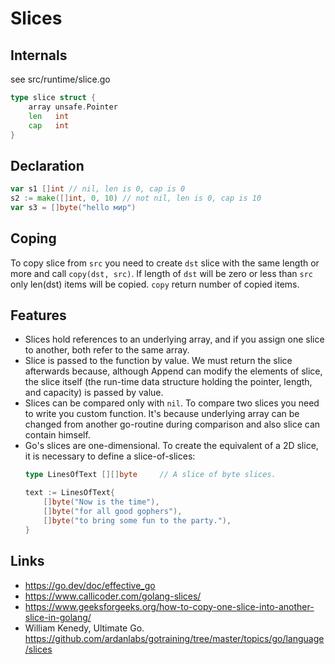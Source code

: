 # Slices

## Internals

see src/runtime/slice.go

```go
type slice struct {
	array unsafe.Pointer
	len   int
	cap   int
}
```

## Declaration

```go
var s1 []int // nil, len is 0, cap is 0
s2 := make([]int, 0, 10) // not nil, len is 0, cap is 10
var s3 = []byte("hello мир")
```

## Coping

To copy slice from `src` you need to create `dst` slice with
the same length or more and call `copy(dst, src)`.
If length of `dst` will be zero or less than `src` only len(dst)
items will be copied. `copy` return number of copied items.

## Features

- Slices hold references to an underlying array, and if you assign one slice to 
    another, both refer to the same array. 
- Slice is passed to the function by value. 
    We must return the slice afterwards because, although Append can modify 
    the elements of slice, the slice itself (the run-time data structure holding 
    the pointer, length, and capacity) is passed by value.
- Slices can be compared only with `nil`. To compare two slices you need to write
    you custom function. It's because underlying array can be changed from another
    go-routine during comparison and also slice can contain himself.
- Go's slices are one-dimensional. To create the equivalent of a 2D slice, 
    it is necessary to define a slice-of-slices:
    ```go
    type LinesOfText [][]byte     // A slice of byte slices.
  
    text := LinesOfText{
    	[]byte("Now is the time"),
    	[]byte("for all good gophers"),
    	[]byte("to bring some fun to the party."),
    }
    ```

## Links

- https://go.dev/doc/effective_go
- https://www.callicoder.com/golang-slices/
- https://www.geeksforgeeks.org/how-to-copy-one-slice-into-another-slice-in-golang/
- William Kenedy, Ultimate Go. https://github.com/ardanlabs/gotraining/tree/master/topics/go/language/slices